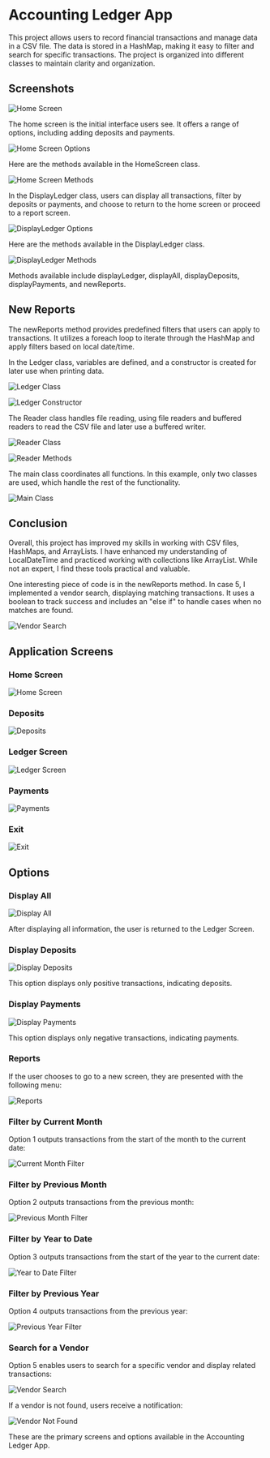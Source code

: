 # Accounting Ledger App

This project allows users to record financial transactions and manage data in a CSV file. The data is stored in a HashMap, making it easy to filter and search for specific transactions. The project is organized into different classes to maintain clarity and organization.

## Screenshots

![Home Screen](https://github.com/Joshua722/AccountingLedgerApp/assets/101982787/aa38c2dc-225a-4a2e-bc04-35b484b46673)

The home screen is the initial interface users see. It offers a range of options, including adding deposits and payments.

![Home Screen Options](https://github.com/Joshua722/AccountingLedgerApp/assets/101982787/acb24391-c34b-4ebb-bab0-532b7e7e058e)

Here are the methods available in the HomeScreen class.

![Home Screen Methods](https://github.com/Joshua722/AccountingLedgerApp/assets/101982787/c2371713-6e41-47ea-b7f2-6d0a76bc160d)

In the DisplayLedger class, users can display all transactions, filter by deposits or payments, and choose to return to the home screen or proceed to a report screen.

![DisplayLedger Options](https://github.com/Joshua722/AccountingLedgerApp/assets/101982787/bc372ed4-48dd-47c0-bcd0-1275e8c3ebe6)

Here are the methods available in the DisplayLedger class.

![DisplayLedger Methods](https://github.com/Joshua722/AccountingLedgerApp/assets/101982787/a67143c1-ee48-4443-8fc7-06176332113f)

Methods available include displayLedger, displayAll, displayDeposits, displayPayments, and newReports.

## New Reports

The newReports method provides predefined filters that users can apply to transactions. It utilizes a foreach loop to iterate through the HashMap and apply filters based on local date/time.

In the Ledger class, variables are defined, and a constructor is created for later use when printing data.

![Ledger Class](https://github.com/Joshua722/AccountingLedgerApp/assets/101982787/57ae5cde-a787-4728-9d20-fdbafb77d3f4)

![Ledger Constructor](https://github.com/Joshua722/AccountingLedgerApp/assets/101982787/3ba747e9-f1dc-486e-96f3-dae3779ab5ae)

The Reader class handles file reading, using file readers and buffered readers to read the CSV file and later use a buffered writer.

![Reader Class](https://github.com/Joshua722/AccountingLedgerApp/assets/101982787/3de35b7c-0809-4a6a-b902-87437a792789)

![Reader Methods](https://github.com/Joshua722/AccountingLedgerApp/assets/101982787/9c3821f2-c3dc-472b-8597-40e351fac205)

The main class coordinates all functions. In this example, only two classes are used, which handle the rest of the functionality.

![Main Class](https://github.com/Joshua722/AccountingLedgerApp/assets/101982787/426b4425-ae3c-43ac-bac9-eb4d2c028884)

## Conclusion

Overall, this project has improved my skills in working with CSV files, HashMaps, and ArrayLists. I have enhanced my understanding of LocalDateTime and practiced working with collections like ArrayList. While not an expert, I find these tools practical and valuable.

One interesting piece of code is in the newReports method. In case 5, I implemented a vendor search, displaying matching transactions. It uses a boolean to track success and includes an "else if" to handle cases when no matches are found.

![Vendor Search](https://github.com/Joshua722/AccountingLedgerApp/assets/101982787/666b2cb0-b133-447f-81fe-d9e3b0d99d61)

## Application Screens

### Home Screen

![Home Screen](https://github.com/Joshua722/AccountingLedgerApp/assets/101982787/cc34c108-4ca8-40d0-92b0-319e517de2bd)

### Deposits

![Deposits](https://github.com/Joshua722/AccountingLedgerApp/assets/101982787/714b047c-6917-4eb4-a7c3-12488eaded78)

### Ledger Screen

![Ledger Screen](https://github.com/Joshua722/AccountingLedgerApp/assets/101982787/22ff1cf6-54c8-44e4-8f2b-dca497239b8f)

### Payments

![Payments](https://github.com/Joshua722/AccountingLedgerApp/assets/101982787/ce9c3a78-324a-4726-b15a-de40e8617a0a)

### Exit

![Exit](https://github.com/Joshua722/AccountingLedgerApp/assets/101982787/af86d8ac-6bd8-49b7-8978-fadb33799f78)

## Options

### Display All

![Display All](https://github.com/Joshua722/AccountingLedgerApp/assets/101982787/2523bf2d-a374-44b5-aa03-67174ae542c7)

After displaying all information, the user is returned to the Ledger Screen.

### Display Deposits

![Display Deposits](https://github.com/Joshua722/AccountingLedgerApp/assets/101982787/eb1ad599-abe5-49f7-865c-05ce58d584df)

This option displays only positive transactions, indicating deposits.

### Display Payments

![Display Payments](https://github.com/Joshua722/AccountingLedgerApp/assets/101982787/fb5e2bcc-81ca-45a7-8751-260cda1e8088)

This option displays only negative transactions, indicating payments.

### Reports

If the user chooses to go to a new screen, they are presented with the following menu:

![Reports](https://github.com/Joshua722/AccountingLedgerApp/assets/101982787/8a821b60-00b7-4bb7-8ac7-5e0bef7e27dc)

### Filter by Current Month

Option 1 outputs transactions from the start of the month to the current date:

![Current Month Filter](https://github.com/Joshua722/AccountingLedgerApp/assets/101982787/824871a8-6d86-4d13-8ee6-0f9afdeee870)

### Filter by Previous Month

Option 2 outputs transactions from the previous month:

![Previous Month Filter](https://github.com/Joshua722/AccountingLedgerApp/assets/101982787/a6d0fe34-abd8-4088-9b2a-94a586c7f9bc)

### Filter by Year to Date

Option 3 outputs transactions from the start of the year to the current date:

![Year to Date Filter](https://github.com/Joshua722/AccountingLedgerApp/assets/101982787/fdb432f3-2798-427d-b0fe-912979a4103f)

### Filter by Previous Year

Option 4 outputs transactions from the previous year:

![Previous Year Filter](https://github.com/Joshua722/AccountingLedgerApp/assets/101982787/2d75d1a0-53d3-4607-9157-fb526bd3ab9c)

### Search for a Vendor

Option 5 enables users to search for a specific vendor and display related transactions:

![Vendor Search](https://github.com/Joshua722/AccountingLedgerApp/assets/101982787/b5cd83df-3373-4c65-85d9-bd4ccbdc66af)

If a vendor is not found, users receive a notification:

![Vendor Not Found](https://github.com/Joshua722/AccountingLedgerApp/assets/101982787/ffc74550-6adc-4ac4-8615-293eb981465d)

These are the primary screens and options available in the Accounting Ledger App.












